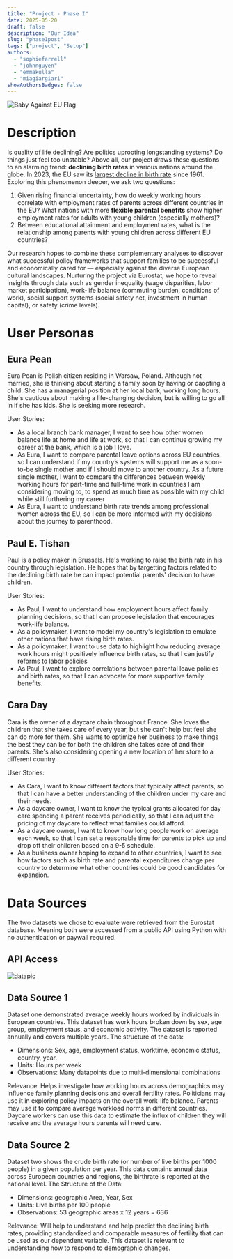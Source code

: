 ```yaml
---
title: "Project - Phase I"
date: 2025-05-20
draft: false
description: "Our Idea"
slug: "phase1post"
tags: ["project", "Setup"]
authors:
  - "sophiefarrell"
  - "johnnguyen"
  - "emmakulla"
  - "miagiargiari"
showAuthorsBadges: false
---
```


![Baby Against EU Flag](https://encrypted-tbn0.gstatic.com/images?q=tbn:ANd9GcRYTFh9IKUTedGHA0wAe1EPjhTrtf_WCVADOw&s)


# Description

Is quality of life declining? Are politics uprooting longstanding systems? Do things just feel too unstable? Above all, our project draws these questions to an alarming trend: **declining birth rates** in various nations around the globe. In 2023, the EU saw its [largest decline in birth rate](https://ec.europa.eu/eurostat/web/products-eurostat-news/w/ddn-20250307-1#:~:text=In%202023%2C%203.67%20million%20babies,down%20from%201.46%20in%202022.) since 1961. Exploring this phenomenon deeper, we ask two questions: 

1. Given rising financial uncertainty, how do weekly working hours correlate with employment rates of parents across different countries in the EU? What nations with more **flexible parental benefits** show higher employment rates for adults with young children (especially mothers)?
2. Between educational attainment and employment rates, what is the relationship among parents with young children across different EU countries? 

Our research hopes to combine these complementary analyses to discover what successful policy frameworks that support families to be successful and economically cared for — especially against the diverse European cultural landscapes. Nurturing the project via Eurostat, we hope to reveal insights through data such as gender inequality (wage disparities, labor market participation), work-life balance (commuting burden, conditions of work), social support systems (social safety net, investment in human capital), or safety (crime levels).

# User Personas

## Eura Pean
Eura Pean is Polish citizen residing in Warsaw, Poland. Although not married, she is thinking about starting a family soon by having or daopting a child. She has a managerial position at her local bank, working long hours. She's cautious about making a life-changing decision, but is willing to go all in if she has kids. She is seeking more research.

User Stories:
- As a local branch bank manager, I want to see how other women balance life at home and life at work, so that I can continue growing my career at the bank, which is a job I love.
- As Eura, I want to compare parental leave options across EU countries, so I can understand if my country’s systems will support me as a soon-to-be single mother and if I should move to another country.
As a future single mother, I want to compare the differences between weekly working hours for part-time and full-time work in countries I am considering moving to, to spend as much time as possible with my child while still furthering my career
- As Eura, I want to understand birth rate trends among professional women across the EU, so I can be more informed with my decisions about the journey to parenthood.

## Paul E. Tishan
Paul is a policy maker in Brussels. He's working to raise the birth rate in his country through legislation. He hopes that by targetting factors related to the declining birth rate he can impact potential parents' decision to have children. 

User Stories:
- As Paul, I want to understand how employment hours affect family planning decisions, so that I can propose legislation that encourages work-life balance.
- As a policymaker, I want to model my country's legislation to emulate other nations that have rising birth rates.
- As a policymaker, I want to use data to highlight how reducing average work hours might positively influence birth rates, so that I can justify reforms to labor policies
- As Paul, I want to explore correlations between parental leave policies and birth rates, so that I can advocate for more supportive family benefits. 

## Cara Day
Cara is the owner of a daycare chain throughout France. She loves the children that she takes care of every year, but she can't help but feel she can do more for them. She wants to optimize her business to make things the best they can be for both the children she takes care of and their parents. She's also considering opening a new location of her store to a different country. 

User Stories:
- As Cara, I want to know different factors that typically affect parents, so that I can have a better understanding of the children under my care and their needs. 
- As a daycare owner, I want to know the typical grants allocated for day care spending a parent receives periodically, so that I can adjust the pricing of my daycare to reflect what families could afford. 
- As a daycare owner, I want to know how long people work on average each week, so that I can set a reasonable time for parents to pick up and drop off their children based on a 9-5 schedule. 
- As a business owner hoping to expand to other countries, I want to see how factors such as birth rate and parental expenditures change per country to determine what other countries could be good candidates for expansion. 


# Data Sources
The two datasets we chose to evaluate were retrieved from the Eurostat database. Meaning both were accessed from a public API using Python with no authentication or paywall required. 

## API Access

![datapic](/API.png)
## Data Source 1

Dataset one demonstrated average weekly hours worked by individuals in European countries. This dataset has work hours broken down by sex, age group, employment staus, and economic activity. The dataset is reported annually and covers multiple years. 
The structure of the data:
- Dimensions: Sex, age, employment status, worktime, economic status, country, year. 
- Units: Hours per week
- Observations: Many datapoints due to multi-dimensional combinations

Relevance: Helps investigate how working hours across demographics may influence family planning decisions and overall fertility rates. Politicians may use it in exploring policy impacts on the overall work-life balance. Parents may use it to compare average workload norms in different countries. Daycare workers can use this data to estimate the influx of children they will receive and the average hours parents will need care. 


## Data Source 2
Dataset two shows the crude birth rate (or number of live births per 1000 people) in a given population per year. This data contains annual data across European countries and regions, the birthrate is reported at the national level.
The Structure of the Data:
- Dimensions: geographic Area, Year, Sex
- Units: Live births per 100 people
- Observations: 53 geographic areas x 12 years = 636

Relevance: Will help to understand and help predict the declining birth rates, providing standardized and comparable measures of fertility that can be used as our dependent variable. This dataset is relevant to understanding how to respond to demographic changes.
